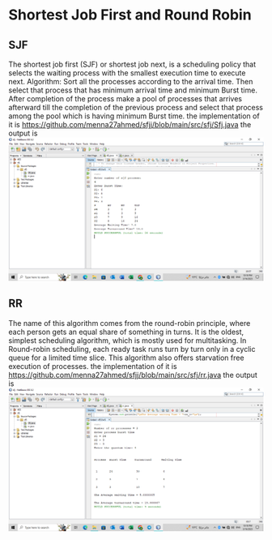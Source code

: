 # Shortest Job First and Round Robin
## SJF
The shortest job first (SJF) or shortest job next, is a scheduling policy that selects the waiting process with the smallest execution time to execute next.
Algorithm: 
Sort all the processes according to the arrival time. 
Then select that process that has minimum arrival time and minimum Burst time. 
After completion of the process make a pool of processes that arrives afterward till the completion of the previous process and select that process among the pool which is having minimum Burst time. 
the implementation of it is https://github.com/menna27ahmed/sfjj/blob/main/src/sfj/Sfj.java
the output is 
![My Image](https://github.com/menna27ahmed/sfjj/blob/main/sfj%20output.png)

## RR
The name of this algorithm comes from the round-robin principle, where each person gets an equal share of something in turns. It is the oldest, simplest scheduling algorithm, which is mostly used for multitasking.
In Round-robin scheduling, each ready task runs turn by turn only in a cyclic queue for a limited time slice. This algorithm also offers starvation free execution of processes.
the implementation of it is https://github.com/menna27ahmed/sfjj/blob/main/src/sfj/rr.java
the output is 
![My Image](https://github.com/menna27ahmed/sfjj/blob/main/rr%20output.png)
